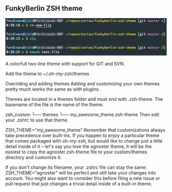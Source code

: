 ## FunkyBerlin ZSH theme

![FunkyBerlin](https://raw.githubusercontent.com/Ottootto2010/funkyberlin-zsh-theme/master/showcase.png)

A colorfull two-line theme with support for GIT and SVN.

Add the theme to ~/.oh-my-zsh/themes

Overriding and adding themes
Adding and customizing your own themes pretty much works the same as with plugins.

Themes are located in a themes folder and must end with .zsh-theme. The basename of the file is the name of the theme.

zsh_custom
└── themes
    └── my_awesome_theme.zsh-theme
Then edit your .zshrc to use that theme.

ZSH_THEME="my_awesome_theme"
Remember that customizations always take precedence over built-ins. If you happen to enjoy a particular theme that comes packaged with oh-my-zsh, but would like to change just a little detail inside of it – let's say you love the agnoster theme, it will be the easiest to copy the agnoster.zsh-theme file to your custom/themes directory and customize it.

If you don't change its filename, your .zshrc file can stay the same: ZSH_THEME="agnoster" will be perfect and still take your changes into account. You might also want to consider this before filing a new issue or pull request that just changes a trivial detail inside of a built-in theme.

